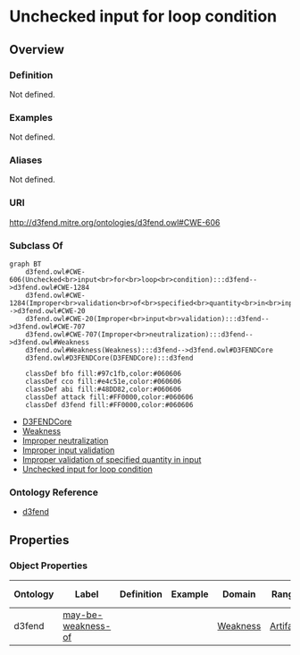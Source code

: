 # Unchecked input for loop condition

## Overview

### Definition
Not defined.

### Examples
Not defined.

### Aliases
Not defined.

### URI
http://d3fend.mitre.org/ontologies/d3fend.owl#CWE-606

### Subclass Of
```mermaid
graph BT
    d3fend.owl#CWE-606(Unchecked<br>input<br>for<br>loop<br>condition):::d3fend-->d3fend.owl#CWE-1284
    d3fend.owl#CWE-1284(Improper<br>validation<br>of<br>specified<br>quantity<br>in<br>input):::d3fend-->d3fend.owl#CWE-20
    d3fend.owl#CWE-20(Improper<br>input<br>validation):::d3fend-->d3fend.owl#CWE-707
    d3fend.owl#CWE-707(Improper<br>neutralization):::d3fend-->d3fend.owl#Weakness
    d3fend.owl#Weakness(Weakness):::d3fend-->d3fend.owl#D3FENDCore
    d3fend.owl#D3FENDCore(D3FENDCore):::d3fend
    
    classDef bfo fill:#97c1fb,color:#060606
    classDef cco fill:#e4c51e,color:#060606
    classDef abi fill:#48DD82,color:#060606
    classDef attack fill:#FF0000,color:#060606
    classDef d3fend fill:#FF0000,color:#060606
```

- [D3FENDCore](/docs/ontology/reference/model/D3FENDCore/D3FENDCore.md)
- [Weakness](/docs/ontology/reference/model/D3FENDCore/Weakness/Weakness.md)
- [Improper neutralization](/docs/ontology/reference/model/D3FENDCore/Weakness/Improper%20neutralization/Improper%20neutralization.md)
- [Improper input validation](/docs/ontology/reference/model/D3FENDCore/Weakness/Improper%20neutralization/Improper%20input%20validation/Improper%20input%20validation.md)
- [Improper validation of specified quantity in input](/docs/ontology/reference/model/D3FENDCore/Weakness/Improper%20neutralization/Improper%20input%20validation/Improper%20validation%20of%20specified%20quantity%20in%20input/Improper%20validation%20of%20specified%20quantity%20in%20input.md)
- [Unchecked input for loop condition](/docs/ontology/reference/model/D3FENDCore/Weakness/Improper%20neutralization/Improper%20input%20validation/Improper%20validation%20of%20specified%20quantity%20in%20input/Unchecked%20input%20for%20loop%20condition/Unchecked%20input%20for%20loop%20condition.md)


### Ontology Reference
- [d3fend](http://d3fend.mitre.org/ontologies/d3fend.owl#)

## Properties
### Object Properties
| Ontology | Label | Definition | Example | Domain | Range | Inverse Of |
|----------|-------|------------|---------|--------|-------|------------|
| d3fend | [may-be-weakness-of](http://d3fend.mitre.org/ontologies/d3fend.owl#may-be-weakness-of) |  |  | [Weakness](/docs/ontology/reference/model/D3FENDCore/Weakness/Weakness.md) | [Artifact](/docs/ontology/reference/model/D3FENDCore/Artifact/Artifact.md) | [may-have-weakness](http://d3fend.mitre.org/ontologies/d3fend.owl#may-have-weakness) |

